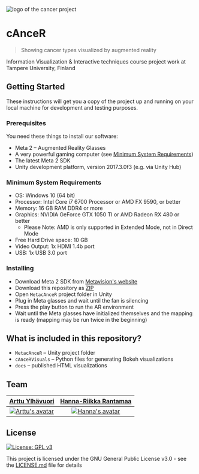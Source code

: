 ![logo of the cancer project](https://raw.githubusercontent.com/areee/cAnceR/master/cAnceR-icon.png)

# cAnceR

> Showing cancer types visualized by augmented reality

Information Visualization & Interactive techniques course project work at Tampere University, Finland

## Getting Started

These instructions will get you a copy of the project up and running on your local machine for development and testing purposes.

### Prerequisites

You need these things to install our software:

- Meta 2 – Augmented Reality Glasses
- A very powerful gaming computer (see [Minimum System Requirements](#minimum-system-requirements))
- The latest Meta 2 SDK
- Unity development platform, version 2017.3.0f3 (e.g. via Unity Hub)

### Minimum System Requirements

- OS: Windows 10 (64 bit)
- Processor: Intel Core i7 6700 Processor or AMD FX 9590, or better
- Memory: 16 GB RAM DDR4 or more
- Graphics: NVIDIA GeForce GTX 1050 TI or AMD Radeon RX 480 or better
  - Please Note: AMD is only supported in Extended Mode, not in Direct Mode
- Free Hard Drive space: 10 GB
- Video Output: 1x HDMI 1.4b port
- USB: 1x USB 3.0 port

### Installing

- Download Meta 2 SDK from [Metavision's website](https://www.metavision.com/)
- Download this repository as [ZIP](https://github.com/areee/cAnceR/archive/master.zip)
- Open ``MetacAnceR`` project folder in Unity
- Plug in Meta glasses and wait until the fan is silencing
- Press the play button to run the AR environment
- Wait until the Meta glasses have initialized themselves and the mapping is ready (mapping may be run twice in the beginning)

## What is included in this repository?

- ``MetacAnceR`` – Unity project folder
- ``cAnceRVisuals`` – Python files for generating Bokeh visualizations
- ``docs`` – published HTML visualizations

## Team 

| <a href="https://github.com/areee" target="_blank">**Arttu Ylhävuori**</a>|  <a href="https://github.com/hhanna12" target="_blank">**Hanna-Riikka Rantamaa**</a>|
|:-------------:|:-------------:|
| [![Arttu's avatar](https://avatars2.githubusercontent.com/u/10089872?v=4&s=350)](https://github.com/areee)    | [![Hanna's avatar](https://avatars2.githubusercontent.com/u/32436932?s=200&v=4)](https://github.com/hhanna12) |

## License
[![License: GPL v3](https://img.shields.io/badge/License-GPLv3-blue.svg)](https://www.gnu.org/licenses/gpl-3.0)

This project is licensed under the GNU General Public License v3.0 - see the [LICENSE.md](LICENSE.md) file for details
